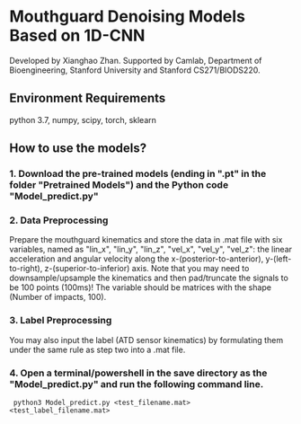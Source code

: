 # Mouthguard Denoising Models Based on 1D-CNN
Developed by Xianghao Zhan. Supported by Camlab, Department of Bioengineering, Stanford University and Stanford CS271/BIODS220.

## Environment Requirements
python 3.7, numpy, scipy, torch, sklearn

## How to use the models?
### 1. Download the pre-trained models (ending in ".pt" in the folder "Pretrained Models") and the Python code "Model_predict.py"
### 2. Data Preprocessing
  Prepare the mouthguard kinematics and store the data in .mat file with six variables,
  named as "lin_x", "lin_y", "lin_z", "vel_x", "vel_y", "vel_z": 
  the linear acceleration and angular velocity along the x-(posterior-to-anterior), y-(left-to-right), z-(superior-to-inferior) axis.
  Note that you may need to downsample/upsample the kinematics and then pad/truncate the signals to be 100 points (100ms)!
  The variable should be matrices with the shape (Number of impacts, 100).
  
### 3. Label Preprocessing
  You may also input the label (ATD sensor kinematics) by formulating them under the same rule as step two into a .mat file.
  
### 4. Open a terminal/powershell in the save directory as the "Model_predict.py" and run the following command line.
<code> python3 Model_predict.py <test_filename.mat> <test_label_filename.mat> </code>
